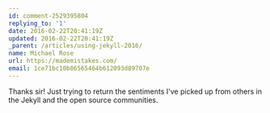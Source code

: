 ```yaml
---
id: comment-2529395804
replying_to: '1'
date: 2016-02-22T20:41:19Z
updated: 2016-02-22T20:41:19Z
_parent: /articles/using-jekyll-2016/
name: Michael Rose
url: https://mademistakes.com/
email: 1ce71bc10b86565464b612093d89707e
---
```


Thanks sir! Just trying to return the sentiments I've picked up from
others in the Jekyll and the open source communities.

